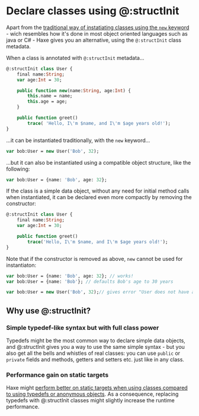 [tags]: / "class"

# Declare classes using @:structInit

Apart from the [traditional way of instatiating classes using the `new` keyword](/category/beginner/declare-classes.html) - wich resembles how it's done in most object oriented languages such as java or C# - Haxe gives you an alternative, using the `@:structInit` class metadata.

When a class is annotated with `@:structInit` metadata...

```haxe
@:structInit class User {
	final name:String;
	var age:Int = 30;

	public function new(name:String, age:Int) {
		this.name = name;
		this.age = age;
	}

	public function greet()
		trace( 'Hello, I\'m $name, and I\'m $age years old!');
}
```
...it can be instantiated traditionally, with the `new` keyword...

```haxe
var bob:User = new User('Bob', 32);
```

...but it can also be instantiated using a compatible object structure, like the following:

```haxe
var bob:User = {name: 'Bob', age: 32};
```

If the class is a simple data object, without any need for initial method calls when instantiated, it can be declared even more compactly by removing the constructor:

```haxe
@:structInit class User {
	final name:String;
	var age:Int = 30;

	public function greet()
		trace('Hello, I\'m $name, and I\'m $age years old!');
}
```

Note that if the constructor is removed as above, `new` cannot be used for instantiaton:

```haxe
var bob:User = {name: 'Bob', age: 32}; // works!
var bob:User = {name: 'Bob'}; // defaults Bob's age to 30 years

var bob:User = new User('Bob', 32);// gives error "User does not have a constructor" 
```

## Why use @:structInit?

### Simple typedef-like syntax but with full class power

Typedefs might be the most common way to declare simple data objects, and @:structInit gives you a way to use the same simple syntax - but you also get all the bells and whistles of real classes: you can use `public` or `private` fields and methods, getters and setters etc. just like in any class.

### Performance gain on static targets

Haxe might [perform better on static targets when using classes compared to using typedefs or anonymous objects](https://haxe.org/manual/types-structure-performance.html). As a consequence, replacing typedefs with @:structInit classes might slightly increase the runtime performance.





